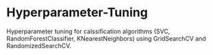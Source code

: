 # Hyperparameter-Tuning
Hyperparameter tuning for calssification algorithms (SVC, RandomForestClassifier, KNearestNeighbors) using GridSearchCV and RandomizedSearchCV.
